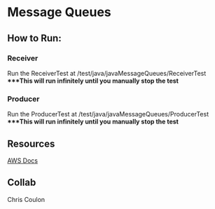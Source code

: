 # Message Queues

## How to Run:

### Receiver
Run the ReceiverTest at /test/java/javaMessageQueues/ReceiverTest
__***This will run infinitely until you manually stop the test__


### Producer
Run the ProducerTest at /test/java/javaMessageQueues/ProducerTest
__***This will run infinitely until you manually stop the test__


## Resources
[AWS Docs](https://docs.aws.amazon.com/sdk-for-java/v1/developer-guide/examples-sqs-messages.html)

## Collab
Chris Coulon
